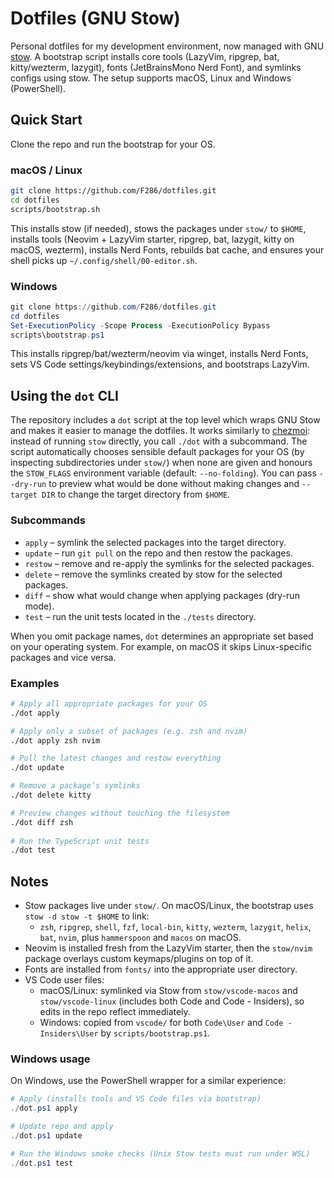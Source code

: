 # Dotfiles (GNU Stow)

Personal dotfiles for my development environment, now managed with GNU [stow](https://www.gnu.org/software/stow/). A bootstrap script installs core tools (LazyVim, ripgrep, bat, kitty/wezterm, lazygit), fonts (JetBrainsMono Nerd Font), and symlinks configs using stow. The setup supports macOS, Linux and Windows (PowerShell).

## Quick Start

Clone the repo and run the bootstrap for your OS.

### macOS / Linux

```bash
git clone https://github.com/F286/dotfiles.git
cd dotfiles
scripts/bootstrap.sh
```

This installs stow (if needed), stows the packages under `stow/` to `$HOME`, installs tools (Neovim + LazyVim starter, ripgrep, bat, lazygit, kitty on macOS, wezterm), installs Nerd Fonts, rebuilds bat cache, and ensures your shell picks up `~/.config/shell/00-editor.sh`.

### Windows

```powershell
git clone https://github.com/F286/dotfiles.git
cd dotfiles
Set-ExecutionPolicy -Scope Process -ExecutionPolicy Bypass
scripts\bootstrap.ps1
```

This installs ripgrep/bat/wezterm/neovim via winget, installs Nerd Fonts, sets VS Code settings/keybindings/extensions, and bootstraps LazyVim.

## Using the `dot` CLI

The repository includes a `dot` script at the top level which wraps GNU Stow and makes it easier to manage the dotfiles. It works similarly to [chezmoi](https://www.chezmoi.io/): instead of running `stow` directly, you call `./dot` with a subcommand. The script automatically chooses sensible default packages for your OS (by inspecting subdirectories under `stow/`) when none are given and honours the `STOW_FLAGS` environment variable (default: `--no-folding`). You can pass `--dry-run` to preview what would be done without making changes and `--target DIR` to change the target directory from `$HOME`.

### Subcommands

* `apply` – symlink the selected packages into the target directory.
* `update` – run `git pull` on the repo and then restow the packages.
* `restow` – remove and re-apply the symlinks for the selected packages.
* `delete` – remove the symlinks created by stow for the selected packages.
* `diff` – show what would change when applying packages (dry-run mode).
* `test` – run the unit tests located in the `./tests` directory.

When you omit package names, `dot` determines an appropriate set based on your operating system. For example, on macOS it skips Linux-specific packages and vice versa.

### Examples

```bash
# Apply all appropriate packages for your OS
./dot apply

# Apply only a subset of packages (e.g. zsh and nvim)
./dot apply zsh nvim

# Pull the latest changes and restow everything
./dot update

# Remove a package’s symlinks
./dot delete kitty

# Preview changes without touching the filesystem
./dot diff zsh
 
# Run the TypeScript unit tests
./dot test
```

## Notes

* Stow packages live under `stow/`. On macOS/Linux, the bootstrap uses `stow -d stow -t $HOME` to link:
  * `zsh`, `ripgrep`, `shell`, `fzf`, `local-bin`, `kitty`, `wezterm`, `lazygit`, `helix`, `bat`, `nvim`, plus `hammerspoon` and `macos` on macOS.
* Neovim is installed fresh from the LazyVim starter, then the `stow/nvim` package overlays custom keymaps/plugins on top of it.
* Fonts are installed from `fonts/` into the appropriate user directory.
* VS Code user files:
  * macOS/Linux: symlinked via Stow from `stow/vscode-macos` and `stow/vscode-linux` (includes both Code and Code - Insiders), so edits in the repo reflect immediately.
  * Windows: copied from `vscode/` for both `Code\User` and `Code - Insiders\User` by `scripts/bootstrap.ps1`.

### Windows usage

On Windows, use the PowerShell wrapper for a similar experience:

```powershell
# Apply (installs tools and VS Code files via bootstrap)
./dot.ps1 apply

# Update repo and apply
./dot.ps1 update

# Run the Windows smoke checks (Unix Stow tests must run under WSL)
./dot.ps1 test
```
